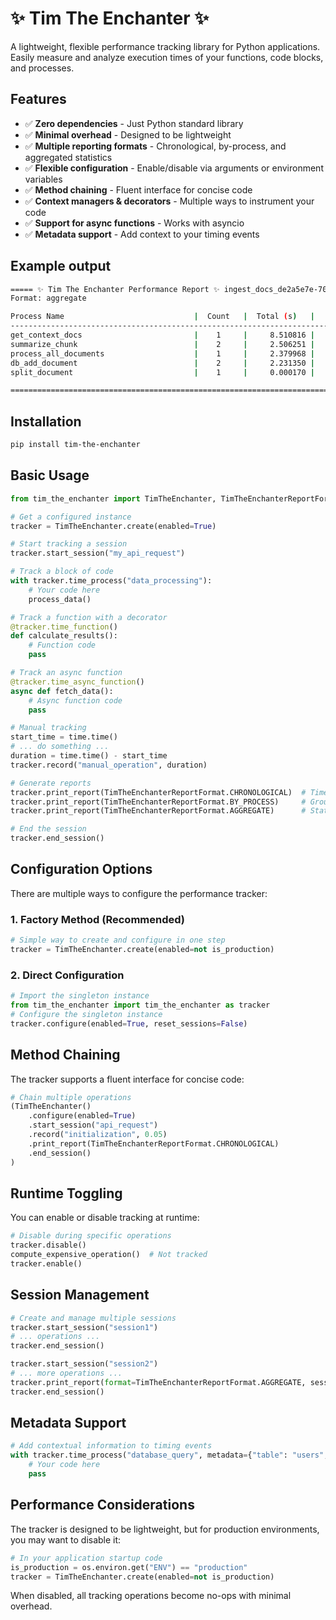 # ✨ Tim The Enchanter ✨

A lightweight, flexible performance tracking library for Python applications. Easily measure and analyze execution times of your functions, code blocks, and processes.

## Features

- ✅ **Zero dependencies** - Just Python standard library
- ✅ **Minimal overhead** - Designed to be lightweight
- ✅ **Multiple reporting formats** - Chronological, by-process, and aggregated statistics
- ✅ **Flexible configuration** - Enable/disable via arguments or environment variables
- ✅ **Method chaining** - Fluent interface for concise code
- ✅ **Context managers & decorators** - Multiple ways to instrument your code
- ✅ **Support for async functions** - Works with asyncio
- ✅ **Metadata support** - Add context to your timing events

## Example output

```bash
===== ✨ Tim The Enchanter Performance Report ✨ ingest_docs_de2a5e7e-70c1-4f9b-861c-d9a431e3cb24_20250314_094609 =====
Format: aggregate

Process Name                             |  Count   |  Total (s)   |   Avg (s)    |   Min (s)    |   Max (s)    |  Median (s)  |  StdDev (s)
-----------------------------------------------------------------------------------------------------------------------------------------------
get_context_docs                         |    1     |     8.510816 |     8.510816 |     8.510816 |     8.510816 |     8.510816 |     0.000000
summarize_chunk                          |    2     |     2.506251 |     1.253125 |     0.879834 |     1.626417 |     1.253125 |     0.527914
process_all_documents                    |    1     |     2.379968 |     2.379968 |     2.379968 |     2.379968 |     2.379968 |     0.000000
db_add_document                          |    2     |     2.231350 |     1.115675 |     0.747726 |     1.483624 |     1.115675 |     0.520359
split_document                           |    1     |     0.000170 |     0.000170 |     0.000170 |     0.000170 |     0.000170 |     0.000000

================================================================================
```

## Installation

```bash
pip install tim-the-enchanter
```

## Basic Usage

```python
from tim_the_enchanter import TimTheEnchanter, TimTheEnchanterReportFormat

# Get a configured instance
tracker = TimTheEnchanter.create(enabled=True)

# Start tracking a session
tracker.start_session("my_api_request")

# Track a block of code
with tracker.time_process("data_processing"):
    # Your code here
    process_data()

# Track a function with a decorator
@tracker.time_function()
def calculate_results():
    # Function code
    pass

# Track an async function
@tracker.time_async_function()
async def fetch_data():
    # Async function code
    pass

# Manual tracking
start_time = time.time()
# ... do something ...
duration = time.time() - start_time
tracker.record("manual_operation", duration)

# Generate reports
tracker.print_report(TimTheEnchanterReportFormat.CHRONOLOGICAL)  # Time-ordered events
tracker.print_report(TimTheEnchanterReportFormat.BY_PROCESS)     # Grouped by process name
tracker.print_report(TimTheEnchanterReportFormat.AGGREGATE)      # Statistical summary

# End the session
tracker.end_session()
```

## Configuration Options

There are multiple ways to configure the performance tracker:

### 1. Factory Method (Recommended)

```python
# Simple way to create and configure in one step
tracker = TimTheEnchanter.create(enabled=not is_production)
```

### 2. Direct Configuration

```python
# Import the singleton instance
from tim_the_enchanter import tim_the_enchanter as tracker
# Configure the singleton instance
tracker.configure(enabled=True, reset_sessions=False)
```

## Method Chaining

The tracker supports a fluent interface for concise code:

```python
# Chain multiple operations
(TimTheEnchanter()
    .configure(enabled=True)
    .start_session("api_request")
    .record("initialization", 0.05)
    .print_report(TimTheEnchanterReportFormat.CHRONOLOGICAL)
    .end_session()
)
```

## Runtime Toggling

You can enable or disable tracking at runtime:

```python
# Disable during specific operations
tracker.disable()
compute_expensive_operation()  # Not tracked
tracker.enable()
```
## Session Management

```python
# Create and manage multiple sessions
tracker.start_session("session1")
# ... operations ...
tracker.end_session()

tracker.start_session("session2")
# ... more operations ...
tracker.print_report(format=TimTheEnchanterReportFormat.AGGREGATE, session_name="session2")
tracker.end_session()
```

## Metadata Support

```python
# Add contextual information to timing events
with tracker.time_process("database_query", metadata={"table": "users", "filters": {"active": True}}):
    # Your code here
    pass
```

## Performance Considerations

The tracker is designed to be lightweight, but for production environments, you may want to disable it:

```python
# In your application startup code
is_production = os.environ.get("ENV") == "production"
tracker = TimTheEnchanter.create(enabled=not is_production)
```

When disabled, all tracking operations become no-ops with minimal overhead. 
